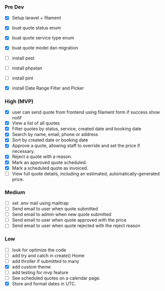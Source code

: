 ### Pre Dev
- [x] Setup laravel + filament
- [x] buat quote status enum
- [x] buat quote service type enum
- [x] buat quote model dan migration
- [ ] install pest
- [ ] install phpstan
- [ ] install pint
- [x] install Date Range Filter and Picker


### High (MVP)
- [x] user can send quote from frontend using filament form if success show notif 
- [x] View a list of all quotes
- [x] Filter quotes by status, service, created date and booking date
- [x] Search by name, email, phone or address
- [x] Sort by created date or booking date
- [x] Approve a quote, allowing staff to override and set the price if necessary.
- [x] Reject a quote with a reason.
- [x] Mark an approved quote scheduled.
- [x] Mark a scheduled quote as invoiced.
- [ ] View full quote details, including an estimated, automatically-generated price.

### Medium
- [ ] set .env mail using mailtrap
- [ ] Send email to user when quote submitted
- [ ] Send email to admin when new quote submitted
- [ ] Send email to user when quote approved with the price
- [ ] Send email to user when quote rejected with the reject reason

### Low
- [ ] look for optimize the code
- [ ] add try and catch in create() Home
- [ ] add throller if submitted to many
- [x] add custom theme
- [ ] add testing for mvp feature
- [ ] See scheduled quotes on a calendar page.
- [x] Store and format dates in UTC.
